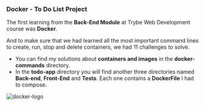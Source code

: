 ### Docker - To Do List Project

The first learning from the **Back-End Module** at Trybe Web Development course was **Docker**.

And to make sure that we had learned all the most important command lines to create, run, stop and delete containers, we had 11 challenges to solve.

- You can find my solutions about **containers and images** in the **docker-commands** directory.
- In the **todo-app** directory you will find another three directories named **Back-end**, **Front-End** and **Tests**. Each one contains a **DockerFile** I had to compose.  

<img src="https://www.google.com/url?sa=i&url=https%3A%2F%2Fmedium.com%2Fnerdzao%2Fah-mas-na-minha-m%25C3%25A1quina-est%25C3%25A1-funcionando-como-resolver-esta-situa%25C3%25A7%25C3%25A3o-usando-docker-413c77c35f48&psig=AOvVaw1pvlc8BSFVOe1OQRn16RiC&ust=1648068628146000&source=images&cd=vfe&ved=0CAsQjRxqFwoTCNi33pvM2vYCFQAAAAAdAAAAABAJ" alt="docker-logo" />
